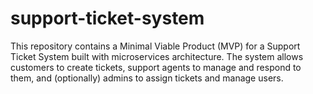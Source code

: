 # support-ticket-system
This repository contains a Minimal Viable Product (MVP) for a Support Ticket System built with microservices architecture. The system allows customers to create tickets, support agents to manage and respond to them, and (optionally) admins to assign tickets and manage users.
